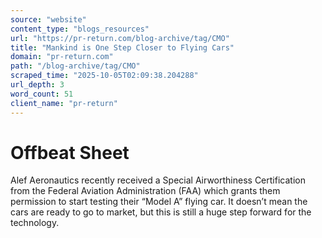 ```yaml
---
source: "website"
content_type: "blogs_resources"
url: "https://pr-return.com/blog-archive/tag/CMO"
title: "Mankind is One Step Closer to Flying Cars"
domain: "pr-return.com"
path: "/blog-archive/tag/CMO"
scraped_time: "2025-10-05T02:09:38.204288"
url_depth: 3
word_count: 51
client_name: "pr-return"
---
```


# Offbeat Sheet

Alef Aeronautics recently received a Special Airworthiness Certification from the Federal Aviation Administration (FAA) which grants them permission to start testing their “Model A” flying car. It doesn’t mean the cars are ready to go to market, but this is still a huge step forward for the technology.